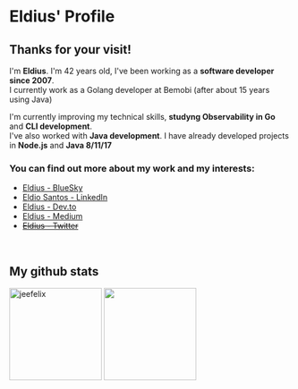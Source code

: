# Eldius' Profile

## Thanks for your visit!

I'm **Eldius**. I'm 42 years old, I've been working as a **software developer since 2007**.<br>
I currently work as a Golang developer at Bemobi (after about 15 years using Java)</br>

I'm currently improving my technical skills, **studyng Observability in Go** and **CLI development**.<br>
I've also worked with **Java development**. I have already developed projects in **Node.js** and **Java 8/11/17** <br>

### You can find out more about my work and my interests:

* [Eldius - BlueSky](https://bsky.app/profile/eldio.tech)
* [Eldio Santos - LinkedIn](https://www.linkedin.com/in/eldiosantos/)
* [Eldius - Dev.to](https://dev.to/eldius)
* [Eldius - Medium](https://medium.com/@eldius)
* ~~[Eldius - Twitter](https://twitter.com/Eldius)~~

<br/>


## My github stats
<div>
<img height="165em" width: "100em" src="https://github-readme-stats.vercel.app/api?username=eldius&show_icons=true&theme=gotham" alt="jeefelix" />
<img height="165em" width: "100em" src="https://github-readme-stats.vercel.app/api/top-langs/?username=eldius&layout=compact&langs_count=5&theme=gotham"/>
<div/>
